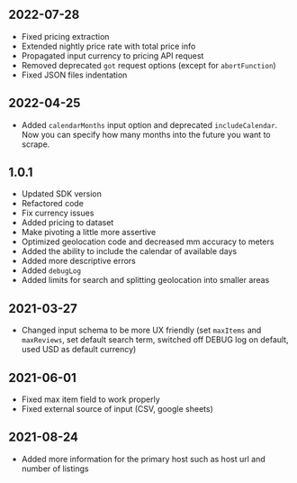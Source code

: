 ## 2022-07-28

- Fixed pricing extraction
- Extended nightly price rate with total price info
- Propagated input currency to pricing API request
- Removed deprecated `got` request options (except for `abortFunction`)
- Fixed JSON files indentation

## 2022-04-25

- Added `calendarMonths` input option and deprecated `includeCalendar`. Now you can specify how many months into the future you want to scrape.

## 1.0.1

- Updated SDK version
- Refactored code
- Fix currency issues
- Added pricing to dataset
- Make pivoting a little more assertive
- Optimized geolocation code and decreased mm accuracy to meters
- Added the ability to include the calendar of available days
- Added more descriptive errors
- Added `debugLog`
- Added limits for search and splitting geolocation into smaller areas


## 2021-03-27
- Changed input schema to be more UX friendly (set `maxItems` and `maxReviews`, set default search term, switched off DEBUG log on default, used USD as default currency)

## 2021-06-01
- Fixed max item field to work properly
- Fixed external source of input (CSV, google sheets)

## 2021-08-24
- Added more information for the primary host such as host url and number of listings
